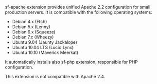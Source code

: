 sf-apache extension provides unified Apache 2.2 configuration for small production
servers. It is compatible with the following operating systems:

- Debian 4.x (Etch)
- Debian 5.x (Lenny)
- Debian 6.x (Squeeze)
- Debian 7.x (Wheezy)
- Ubuntu 9.04 (Jaunty Jackalope)
- Ubuntu 10.04 LTS (Lucid Lynx)
- Ubuntu 10.10 (Maverick Meerkat)

It automatically installs also sf-php extension, responsible for PHP configuration.

This extension is not compatible with Apache 2.4.
